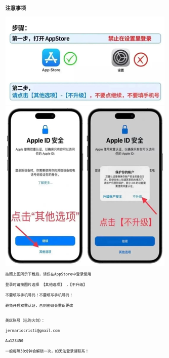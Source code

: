 ### 注意事项

![avatar](/img/1.jpg)
![avatar](/img/2.jpg)

```
按照上图所示下载后，请仅在AppStore中登录使用

登录时请按图片选择 【其他选项】 ，【不升级】

不要填写手机号码！不要填写手机号码！

避免开启双重认证，否则密码会重新更改

```

```

美区账号（已购火剑）：

jermariocristi@gmail.com

Aa123450

一般每隔30分钟会解锁一次，如无法登录请联系！

```